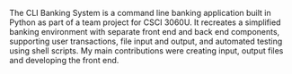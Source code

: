 The CLI Banking System is a command line banking application built in Python as part of a team project for CSCI 3060U. It recreates a simplified banking environment with separate front end and back end components, supporting user transactions, file input and output, and automated testing using shell scripts. My main contributions were creating input, output files and developing the front end.
